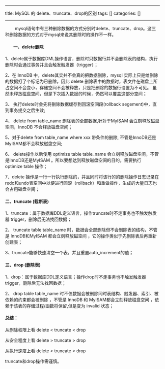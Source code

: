 
--- 
title:  MySQL 的 delete、truncate、drop的区别 
tags: []
categories: [] 

---
        mysql语句中有三种删除数据的方式分别时delete、truncate、drop。这三种删除数据的方式对于mysql来说其删除时的操作不一样。

####         一、delete删除

1、delete属于数据库DML操作语言，删除时只数据行并不会删除表的结构，执行删除时会通过事务并且会触发触发器（trigger）；

2、在 InnoDB 中，delete其实并不会真的把数据删除，mysql 实际上只是给删除的数据打了个标记为已删除，因此 delete 删除表中的数据时，表文件在磁盘上所占空间不会变小，存储空间不会被释放，只是把删除的数据行设置为不可见。 虽然未释放磁盘空间，但是下次插入数据的时候，仍然可以覆盖这部分空间；

3、 执行delete时会先将删除数据缓存到回滚空间段(rollback segement)中，直到事务提交之后生效;

4、 delete from table_name 删除表的全部数据,针对于MyISAM 会立刻释放磁盘空间，InnoDB 不会释放磁盘空间；

5、对于delete from table_name where xxx 带条件的删除, 不管是InnoDB还是MyISAM都不会释放磁盘空间;

6、 delete操作以后使用 optimize table table_name 会立刻释放磁盘空间。不管是InnoDB还是MyISAM 。所以要想达到释放磁盘空间的目的，需要执行optimize table 操作；

7、delete 操作是一行一行执行删除的，并且同时将该行的的删除操作日志记录在redo和undo表空间中以便进行回滚（rollback）和重做操作，生成的大量日志也会占用磁盘空间；

#### 二、truncate (截断表)

1、truncate：属于数据库DDL定义语言，操作truncate时不走事务也不触发触发器 trigger，删除后无法找回数据；

2、 truncate table table_name 时，数据会全部删除但不会删除表的结构，不管是 InnoDB和MyISAM 都会立刻释放磁空间 ，它的操作类似于先删除表后再重新创建表；

3、truncate能够快速清空一个表，并且重置auto_increment的值；

#### 三、drop (删除表)

1、drop：属于数据库DDL定义语言；操作drop时不走事务也不触发触发器 trigger，删除后无法找回数据；

2、 drop table table_name 时不仅数据会被删除同时表结构、触发器、索引、被依赖的约束都会被删除 ，不管是 InnoDB 和 MyISAM都会立刻释放磁盘空间 ，依赖于该表的存储过程/函数将保留,但是变为 invalid 状态；

#### 总结：

从删除权限上看 delete &lt; truncate &lt; drop

从安全程度上看 delete &gt; truncate &gt; drop

从执行速度上看 delete &lt; truncate &lt; drop

truncate和drop操作需谨慎。
